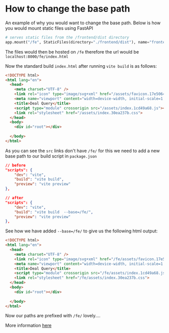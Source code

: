 # How to change the base path

An example of why you would want to change the base path. Below is how you would mount static files using FastAPI

```python
# serves static files from the /frontend/dist directory
app.mount("/fe", StaticFiles(directory="./frontend/dist"), name="frontend")
```

The files would then be hosted on `/fe` therefore the url would be `localhost:8000/fe/index.html`

Now the standard build `index.html` after running `vite build` is as follows:

```html
<!DOCTYPE html>
<html lang="en">
  <head>
    <meta charset="UTF-8" />
    <link rel="icon" type="image/svg+xml" href="/assets/favicon.17e50649.svg" />
    <meta name="viewport" content="width=device-width, initial-scale=1.0" />
    <title>Deal Query</title>
    <script type="module" crossorigin src="/assets/index.1cd49a68.js"></script>
    <link rel="stylesheet" href="/assets/index.30ea237b.css">
  </head>
  <body>
    <div id="root"></div>
    
  </body>
</html>
```

As you can see the `src` links don't have `/fe/` for this we need to add a new base path to our build script in `package.json`

```json
// before
"scripts": {
    "dev": "vite",
    "build": "vite build",
    "preview": "vite preview"
},

// after
"scripts": {
    "dev": "vite",
    "build": "vite build  --base=/fe/",
    "preview": "vite preview"
},
```

See how we have added `--base=/fe/` to give us the following html output:

```html
<!DOCTYPE html>
<html lang="en">
  <head>
    <meta charset="UTF-8" />
    <link rel="icon" type="image/svg+xml" href="/fe/assets/favicon.17e50649.svg" />
    <meta name="viewport" content="width=device-width, initial-scale=1.0" />
    <title>Deal Query</title>
    <script type="module" crossorigin src="/fe/assets/index.1cd49a68.js"></script>
    <link rel="stylesheet" href="/fe/assets/index.30ea237b.css">
  </head>
  <body>
    <div id="root"></div>
    
  </body>
</html>
```

Now our paths are prefixed with `/fe/` lovely....

More information [here](https://vitejs.dev/guide/build.html#public-base-path)